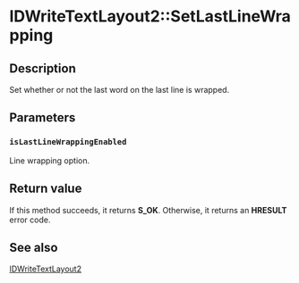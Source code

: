 # IDWriteTextLayout2::SetLastLineWrapping

## Description

Set whether or not the last word on the last line is wrapped.

## Parameters

### `isLastLineWrappingEnabled`

Line wrapping option.

## Return value

If this method succeeds, it returns **S_OK**. Otherwise, it returns an **HRESULT** error code.

## See also

[IDWriteTextLayout2](https://learn.microsoft.com/windows/win32/api/dwrite_2/nn-dwrite_2-idwritetextlayout2)